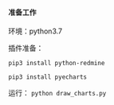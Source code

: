 #### 准备工作
环境：python3.7

插件准备：

`pip3 install python-redmine
`

`pip3 install pyecharts
`

运行：
`python draw_charts.py
`